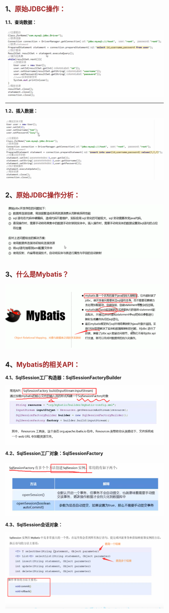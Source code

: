 ## 1、<span style="color:brown">原始JDBC操作：</span>

**1.1、查询数据：**

![image-20220924194629581](https://raw.githubusercontent.com/root-bine/image/main/Typora-image/%E5%8E%9F%E5%A7%8BJDBC%EF%BC%9A%E6%9F%A5%E8%AF%A2%E6%95%B0%E6%8D%AE.png)

---

**1.2、插入数据：**

![image-20220924202912854](https://raw.githubusercontent.com/root-bine/image/main/Typora-image/%E5%8E%9F%E5%A7%8BJDBC%E6%93%8D%E4%BD%9C%EF%BC%9A%E6%8F%92%E5%85%A5%E6%95%B0%E6%8D%AE.png)



## 2、<span style="color:brown">原始JDBC操作分析：</span>

![image-20220924203938346](https://raw.githubusercontent.com/root-bine/image/main/Typora-image/%E5%8E%9F%E5%A7%8BJDBC%E6%93%8D%E4%BD%9C%E5%88%86%E6%9E%90.png)



## 3、<span style="color:brown">什么是Mybatis？</span>

<img src="https://raw.githubusercontent.com/root-bine/image/main/Typora-image/Mybatis%E7%9A%84%E6%A6%82%E8%BF%B0.png" alt="image-20220924204544966" style="zoom:80%;" />



## 4、<span style="color:brown">Mybatis的相关API：</span>

**4.1、SqlSession工厂构造器：SqlSessionFactoryBuilder**

<img src="https://raw.githubusercontent.com/root-bine/image/main/Typora-image/SqlSession%E5%B7%A5%E5%8E%82%E6%9E%84%E9%80%A0%E5%99%A8.png" alt="image-20220926204728805" style="zoom:80%;" />

**4.2、SqlSession工厂对象：SqlSessionFactory**

### <!--使用第二种方式,在后期实现JDBC中不需要编写sqlSession.commit()-->

<img src="https://raw.githubusercontent.com/root-bine/image/main/Typora-image/%E8%8E%B7%E5%8F%96SqlSession%E5%AF%B9%E8%B1%A1.png" alt="image-20220926205155565" style="zoom:80%;" />

**4.3、SqlSession会话对象：**

<img src="https://raw.githubusercontent.com/root-bine/image/main/Typora-image/SqlSession%E4%BC%9A%E8%AF%9D%E5%AF%B9%E8%B1%A1.png" alt="image-20220926210141426" style="zoom:80%;" />
